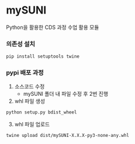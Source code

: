 # mySUNI

Python을 활용한 CDS 과정 수업 활용 모듈



### 의존성 설치

```bash
pip install setuptools twine
```



### pypi 배포 과정

1. 소스코드 수정
   - mySUNI 폴더 내 파일 수정 후 2번 진행
2. whl 파일 생성

```bash
python setup.py bdist_wheel
```

3. whl 파일 업로드 

```bash
twine upload dist/mySUNI-X.X.X-py3-none-any.whl
```

